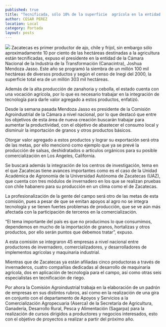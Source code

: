 ```yaml
---
published: true
title: "Tecnificada, sólo 10% de la superficie  agrícola en la entidad: Canacintra"
author: CESAR PEREZ
location: Local
category: Portada
layout: posts
---
```


![](http://i.imgur.com/enLMmRKm.jpg)
Zacatecas es primer productor de ajo, chile y frijol, sin embargo sólo aproximadamente 10 por ciento de las hectáreas destinadas a la agricultura están tecnificadas, expuso el presidente en la entidad de la Cámara Nacional de la Industria de la Transformación (Canacintra), Joshua Mendoza Jasso. 
Este año se programó la siembra de un millón 100 mil hectáreas de diversos productos y según el censo de Inegi del 2000, la superficie total era de un millón 303 mil hectáreas. 

Además de la alta producción de zanahoria y cebolla, el estado cuenta con una vocación agrícola, por lo que es necesario trabajar en la integración de tecnología para darle valor agregado a estos productos, enfatizó.

Desde la semana pasada Mendoza Jasso es presidente de la Comisión Agroindustrial de la Cámara a nivel nacional, por lo que destacó que entre los objetivos de esta área de nueva creación buscarán trabajar para aumentar la productividad, con el objetivo de abastecer el consumo local y disminuir la importación de granos y otros productos básicos.

Otorgar valor agregado a estos productos y lograr su exportación será otra de las metas, por ello mencionó como ejemplo que ya se prevé la producción de salsas, deshidratados o artículos orgánicos para su posible comercialización en Los Angeles, California.

Se buscará además la integración de los centros de investigación, tema en el que Zacatecas tiene avances importantes como es el caso de la Unidad Académica de Agronomía de la Universidad Autónoma de Zacatecas (UAZ), que cuenta con tres módulos de invernadero en los que se realizan pruebas con chile habanero para su producción en un clima como el de Zacatecas.

La profesionalización de la gente del campo será otro de las metas de esta comisión, pues a pesar de que se emitan apoyos al agro no se integra tecnología y se tienen fuertes problemas de producción, que se ve aún más afectada con la participación de terceros en la comercialización.

“El tema importante del país es que no producimos lo que consumimos, dependemos en mucho de la importación de granos, hortalizas y otros productos, por ello serán puntos que debemos tratar”, expuso.

A esta comisión se integraron 45 empresas a nivel nacional entre productores de invernadero, comercializadores, y desarrolladores de implementos agrícolas y maquinaria industrial.

Mientras que de Zacatecas ya están afiliadas cinco productoras a través de invernaderos, cuatro compañías dedicadas al desarrollo de maquinaria agrícola, dos en aplicación de tecnología para el campo, así como otras seis especialistas en tecnificación de riego.

Por ahora la Comisión Agroindustrial trabaja en la elaboración de un padrón de empresas en sus distintos rubros, así como en la realización de una gira en conjunto con el departamento de Apoyos y Servicios a la Comercialización Agropecuaria (Aserca) de la Secretaría de Agricultura, Ganadería, Desarrollo Rural, Pesca y Alimentación (Sagarpa) para la realización de cursos dirigidos a productores y negocios interesados, esto con el objetivo de proyectos a realizar a partir del próximo año.
